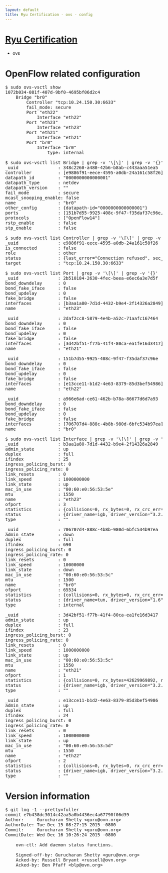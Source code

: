 ```yaml
---
layout: default
title: Ryu Certification - ovs - config
---
```

# [Ryu Certification](http://osrg.github.io/ryu/certification.html)
* ovs 

# OpenFlow related configuration
<pre>
$ sudo ovs-vsctl show
1072b034-081f-407d-9bf0-4695bf06d2c4
    Bridge "br0"
        Controller "tcp:10.24.150.30:6633"
        fail_mode: secure
        Port "eth22"
            Interface "eth22"
        Port "eth23"
            Interface "eth23"
        Port "eth21"
            Interface "eth21"
        Port "br0"
            Interface "br0"
                type: internal

$ sudo ovs-vsctl list Bridge | grep -v '\[\]' | grep -v '{}'
_uuid               : 348c2260-a480-42b6-b8ab-c443aaa51ea5
controller          : [e9886f91-eece-4595-a0db-24a161c58f26]
datapath_id         : "0000000000000001"
datapath_type       : netdev
datapath_version    : "<built-in>"
fail_mode           : secure
mcast_snooping_enable: false
name                : "br0"
other_config        : {datapath-id="0000000000000001"}
ports               : [151b7d55-9925-408c-9f47-f35daf37c96e, 2b510184-2630-4fec-beea-e6ec6a3e7d5f, 2daf2cc8-5879-4e4b-a52c-71aafc167464, a966e6ad-ce61-462b-b78a-86677d6d7a93]
protocols           : ["OpenFlow14"]
rstp_enable         : false
stp_enable          : false

$ sudo ovs-vsctl list Controller | grep -v '\[\]' | grep -v '{}'
_uuid               : e9886f91-eece-4595-a0db-24a161c58f26
is_connected        : false
role                : other
status              : {last_error="Connection refused", sec_since_connect="17", sec_since_disconnect="2", state=BACKOFF}
target              : "tcp:10.24.150.30:6633"

$ sudo ovs-vsctl list Port | grep -v '\[\]' | grep -v '{}'
_uuid               : 2b510184-2630-4fec-beea-e6ec6a3e7d5f
bond_downdelay      : 0
bond_fake_iface     : false
bond_updelay        : 0
fake_bridge         : false
interfaces          : [b3aa1a80-7d1d-4432-b9e4-2f14326a2849]
name                : "eth23"

_uuid               : 2daf2cc8-5879-4e4b-a52c-71aafc167464
bond_downdelay      : 0
bond_fake_iface     : false
bond_updelay        : 0
fake_bridge         : false
interfaces          : [3d42bf51-f77b-41f4-80ca-ea1fe16d3417]
name                : "eth21"

_uuid               : 151b7d55-9925-408c-9f47-f35daf37c96e
bond_downdelay      : 0
bond_fake_iface     : false
bond_updelay        : 0
fake_bridge         : false
interfaces          : [e13cce11-b1d2-4e63-8379-85d3bef54986]
name                : "eth22"

_uuid               : a966e6ad-ce61-462b-b78a-86677d6d7a93
bond_downdelay      : 0
bond_fake_iface     : false
bond_updelay        : 0
fake_bridge         : false
interfaces          : [706707d4-888c-4b8b-980d-6bfc534b97ea]
name                : "br0"

$ sudo ovs-vsctl list Interface | grep -v '\[\]' | grep -v '{}'
_uuid               : b3aa1a80-7d1d-4432-b9e4-2f14326a2849
admin_state         : up
duplex              : full
ifindex             : 25
ingress_policing_burst: 0
ingress_policing_rate: 0
link_resets         : 0
link_speed          : 1000000000
link_state          : up
mac_in_use          : "00:60:e0:56:53:5e"
mtu                 : 1550
name                : "eth23"
ofport              : 3
statistics          : {collisions=0, rx_bytes=0, rx_crc_err=0, rx_dropped=0, rx_errors=0, rx_frame_err=0, rx_over_err=0, rx_packets=0, tx_bytes=6644245500, tx_dropped=0, tx_errors=0, tx_packets=4429497}
status              : {driver_name=igb, driver_version="3.2.10-k", firmware_version="2.10-9"}
type                : ""

_uuid               : 706707d4-888c-4b8b-980d-6bfc534b97ea
admin_state         : down
duplex              : full
ifindex             : 690
ingress_policing_burst: 0
ingress_policing_rate: 0
link_resets         : 0
link_speed          : 10000000
link_state          : down
mac_in_use          : "00:60:e0:56:53:5c"
mtu                 : 1500
name                : "br0"
ofport              : 65534
statistics          : {collisions=0, rx_bytes=0, rx_crc_err=0, rx_dropped=0, rx_errors=0, rx_frame_err=0, rx_over_err=0, rx_packets=0, tx_bytes=0, tx_dropped=0, tx_errors=0, tx_packets=0}
status              : {driver_name=tun, driver_version="1.6", firmware_version="N/A"}
type                : internal

_uuid               : 3d42bf51-f77b-41f4-80ca-ea1fe16d3417
admin_state         : up
duplex              : full
ifindex             : 23
ingress_policing_burst: 0
ingress_policing_rate: 0
link_resets         : 0
link_speed          : 1000000000
link_state          : up
mac_in_use          : "00:60:e0:56:53:5c"
mtu                 : 1550
name                : "eth21"
ofport              : 1
statistics          : {collisions=0, rx_bytes=42629969892, rx_crc_err=0, rx_dropped=0, rx_errors=0, rx_frame_err=0, rx_over_err=0, rx_packets=28471025, tx_bytes=0, tx_dropped=0, tx_errors=0, tx_packets=0}
status              : {driver_name=igb, driver_version="3.2.10-k", firmware_version="2.10-9"}
type                : ""

_uuid               : e13cce11-b1d2-4e63-8379-85d3bef54986
admin_state         : up
duplex              : full
ifindex             : 24
ingress_policing_burst: 0
ingress_policing_rate: 0
link_resets         : 0
link_speed          : 1000000000
link_state          : up
mac_in_use          : "00:60:e0:56:53:5d"
mtu                 : 1550
name                : "eth22"
ofport              : 2
statistics          : {collisions=0, rx_bytes=0, rx_crc_err=0, rx_dropped=0, rx_errors=0, rx_frame_err=0, rx_over_err=0, rx_packets=0, tx_bytes=29382603362, tx_dropped=0, tx_errors=0, tx_packets=19611269}
status              : {driver_name=igb, driver_version="3.2.10-k", firmware_version="2.10-9"}
type                : ""
</pre>

# Version information
<pre>
$ git log -1 --pretty=fuller
commit e7b438dc3014c42aa5a0b4436ec4a67790f06d39
Author:     Gurucharan Shetty &lt;guru@ovn.org&gt;
AuthorDate: Tue Dec 15 08:27:15 2015 -0800
Commit:     Gurucharan Shetty &lt;guru@ovn.org&gt;
CommitDate: Wed Dec 16 10:26:24 2015 -0800

    ovn-ctl: Add daemon status functions.
    
    Signed-off-by: Gurucharan Shetty &lt;guru@ovn.org&gt;
    Acked-by: Russell Bryant &lt;russell@ovn.org&gt;
    Acked-by: Ben Pfaff &lt;blp@ovn.org&gt;
</pre>
